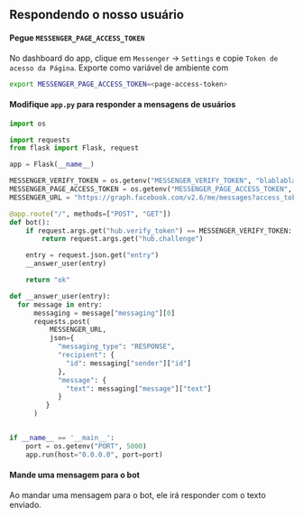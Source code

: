 ## Respondendo o nosso usuário

#### Pegue `MESSENGER_PAGE_ACCESS_TOKEN`

No dashboard do app, clique em `Messenger` -> `Settings` e copie `Token de acesso da Página`. Exporte como variável de ambiente com

```sh
export MESSENGER_PAGE_ACCESS_TOKEN=<page-access-token>
```

#### Modifique `app.py` para responder a mensagens de usuários

```py
import os

import requests
from flask import Flask, request

app = Flask(__name__)

MESSENGER_VERIFY_TOKEN = os.getenv("MESSENGER_VERIFY_TOKEN", "blablabla")
MESSENGER_PAGE_ACCESS_TOKEN = os.getenv("MESSENGER_PAGE_ACCESS_TOKEN", "<page-access-token>")
MESSENGER_URL = "https://graph.facebook.com/v2.6/me/messages?access_token=" + MESSENGER_PAGE_ACCESS_TOKEN

@app.route("/", methods=["POST", "GET"])
def bot():
    if request.args.get("hub.verify_token") == MESSENGER_VERIFY_TOKEN:
        return request.args.get("hub.challenge")

    entry = request.json.get("entry")
    __answer_user(entry)

    return "ok"

def __answer_user(entry):
  for message in entry:
      messaging = message["messaging"][0]
      requests.post(
          MESSENGER_URL,
          json={
            "messaging_type": "RESPONSE",
            "recipient": {
              "id": messaging["sender"]["id"]
            },
            "message": {
              "text": messaging["message"]["text"]
            }
         }
      )


if __name__ == '__main__':
    port = os.getenv("PORT", 5000)
    app.run(host="0.0.0.0", port=port)
```

#### Mande uma mensagem para o bot

Ao mandar uma mensagem para o bot, ele irá responder com o texto enviado.
